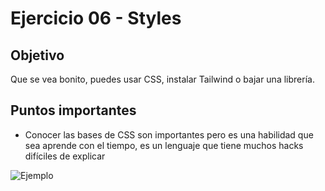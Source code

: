 # Ejercicio 06 - Styles

## Objetivo

Que se vea bonito, puedes usar CSS, instalar Tailwind o bajar una librería.

## Puntos importantes

- Conocer las bases de CSS son importantes pero es una habilidad que sea aprende con el tiempo, es un lenguaje que tiene muchos hacks difíciles de explicar

![Ejemplo](https://firebasestorage.googleapis.com/v0/b/thisdot-dev.appspot.com/o/exercise-03.png?alt=media&token=875a0261-f536-4bb7-b59e-5696a7076a07)
